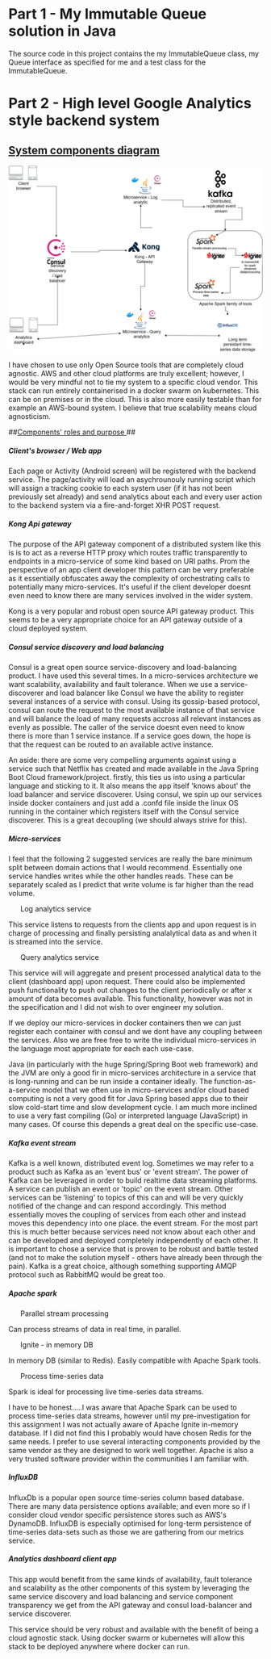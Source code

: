 # Part 1 - My Immutable Queue solution in Java # 
The source code in this project contains the my ImmutableQueue class, my Queue interface as specified for me and a 
test class for the ImmutableQueue.
 
# Part 2 - High level Google Analytics style backend system # 

## <u> System components diagram </u> ##
![Analytics backend High-level-design](./images/high-level-analytics-service-design-doc.png?raw=true)

I have chosen to use only Open Source tools that are completely cloud agnostic.
AWS and other cloud platforms are truly excellent; however, I would be very mindful 
not to tie my system to a specific cloud vendor. This stack can run entirely 
containerised in a docker swarm on kubernetes. This can be on premises or in the cloud.
This is also more easily testable than for example an AWS-bound system. I believe that 
true scalability means cloud agnosticism.

##<u>Components' roles and purpose </u> ##

##### Client's browser / Web app
Each page or Activity (Android screen) will be registered with the backend service. The page/activity will 
load an asychrounouly running script which will assign a tracking cookie to each system user (if it has not 
been previously set already) and send analytics about each and every user action to the backend system via 
a fire-and-forget XHR POST request.

##### Kong Api gateway #####
The purpose of the API gateway component of a distributed system like this is is to act as a reverse HTTP proxy which routes traffic transparently to endpoints in a micro-service of some kind based on URI paths.
Prom the perspective of an app client developer this pattern can be very preferable as it essentially obfuscates away the complexity of orchestrating calls to potentially many micro-services. It's useful if the client developer doesnt even need to know there are many services involved in the wider system.

Kong is a very popular and robust open source API gateway product. This seems to be a very appropriate choice for an API gateway outside of a cloud deployed system.</p>

##### Consul service discovery and load balancing #####
Consul is a great open source service-discovery and load-balancing product. I have used this several times. In a micro-services architecture we want scalability, availability and fault tolerance.
When we use a service-discoverer and load balancer like Consul we have the ability to register several instances of a service with consul. Using its gossip-based protocol, consul can route the request to the most  available instance of that service and will balance the load of many requests accross all relevant instances as evenly as possible. The caller of the service doesnt even need to know there is more than 1 service instance. 
If a service goes down, the hope is that the request can be routed to an available active instance.

An aside: there are some very compelling arguments against using a service such that Netflix has created and made available in the Java Spring Boot Cloud framework/project.
firstly, this ties us into using a particular language and sticking to it. It also means the app itself 'knows about' the load balancer and service discoverer.
Using consul, we spin up our services inside docker containers and just add a .confd file inside the linux OS running in the container which registers itself with the Consul service discoverer. This is a great decoupling (we should always strive for this).

##### Micro-services #####
I feel that the following 2 suggested services are really the bare minimum split between domain actions 
that I would recommend. Essentially one service handles writes while the other handles reads. These can 
be separately scaled as I predict that write volume is far higher than the read volume.

<ul>Log analytics service</ul>
This service listens to requests from the clients app and upon request is in charge of processing and finally persisting analalytical data as and when it is streamed into the service.

<ul>Query analytics service</ul>
This service will will aggregate and present processed analytical data to the client (dashboard app) upon request. There could also be implemented push functionality to push out changes to the client periodically or after x amount of data becomes available.
This functionality, however was not in the specification and I did not wish to over engineer my solution.

If we deploy our micro-services in docker containers then we can just register each container with consul and we dont 
have any coupling between the services. Also we are free free to write the individual micro-services in the language 
most appropriate for each each use-case.

Java (in particularly with the huge Spring/Spring Boot web framework) and the JVM are only a good fir in micro-services 
architecture in a service that is long-running and can be run inside a container ideally.
The function-as-a-service model that we often use in micro-services and/or cloud based computing is not a very good fit 
for Java Spring based  apps due to their slow cold-start time and slow development cycle.
I am much more inclined to use a very fast compiling (Go) or interpreted language (JavaScript) in many cases. Of course 
this depends a great deal on the specific use-case.

##### Kafka event stream #####
Kafka is a well known, distributed event log. Sometimes we may refer to a product such as Kafka as an 'event bus' or 'event stream'.
The power of Kafka can be leveraged in order to build realtime data streaming platforms.
A service can publish an event or 'topic' on the event stream. Other services can be 'listening' to topics of this can and will be very quickly notified of the change and can respond accordingly.
This method essentially moves the coupling of services from each other and instead moves this dependency into one place. the event stream.
For the most part this is much better because services need not know about each other and can be developed and deployed completely independently of each other.
It is important to chose a service that is proven to be robust and battle tested (and not to make the solution myself - others have already been through the pain).
Kafka is a great choice, although something supporting AMQP protocol such as RabbitMQ would be great too.

##### Apache spark #####
<ul>Parallel stream processing</ul>
Can process streams of data in real time, in parallel.

<ul>Ignite - in memory DB</ul>
In memory DB (similar to Redis). Easily compatible with Apache Spark tools.

<ul>Process time-series data</ul>
Spark is ideal for processing live time-series data streams.

I have to be honest.....I was aware that Apache Spark can be used to process time-series data streams, however until my 
pre-investigation for this assignment I was not actually aware of Apache Ignite 
in-memory database. If I did not find this I probably would have chosen Redis for 
the same needs. I prefer to use several interacting components provided by the same 
vendor as they are designed to work well together. Apache is also a very trusted 
software provider within the communities I am familiar with. 

##### InfluxDB #####
InfluxDb is a popular open source time-series column based database. There are many data persistence options available; and even more so if I consider cloud vendor specific persistence stores such as 
AWS's DynamoDB.
InfluxDB is especially optimised for long-term persistence of time-series data-sets such as those we are 
gathering from our metrics service.

##### Analytics dashboard client app #####
This app would benefit from the same kinds of availability, fault tolerance and scalability as the other 
components of this system by leveraging the same service discovery and load balancing and service component 
transparency we get from the API gateway and consul load-balancer and service discoverer.


This service should be very robust and available with the benefit of being a cloud agnostic stack. Using docker swarm or kubernetes will allow this stack to be deployed anywhere where docker can run.